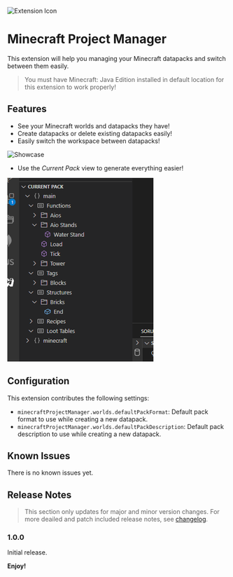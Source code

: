 ![Extension Icon](./images/extensionIconSmalll.png)
# Minecraft Project Manager

This extension will help you managing your Minecraft datapacks and switch between them easily.

> You must have Minecraft: Java Edition installed in default location for this extension to work properly!

## Features

* See your Minecraft worlds and datapacks they have!
* Create datapacks or delete existing datapacks easily!
* Easily switch the workspace between datapacks!

![Showcase](https://raw.githubusercontent.com/efe124/minecraft-project-manager/main/images/showcase.gif)

* Use the *Current Pack* view to generate everything easier!

![Current Pack Showcase](https://raw.githubusercontent.com/efe124/minecraft-project-manager/main/images/currentpack.png)

## Configuration

This extension contributes the following settings:
* `minecraftProjectManager.worlds.defaultPackFormat`: Default pack format to use while creating a new datapack.
* `minecraftProjectManager.worlds.defaultPackDescription`: Default pack description to use while creating a new datapack.

## Known Issues

There is no known issues yet.

## Release Notes

> This section only updates for major and minor version changes. For more deailed and patch included release notes, see [changelog](./CHANGELOG.md).

### 1.0.0

Initial release.

**Enjoy!**